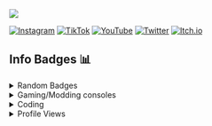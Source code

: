 <img src="https://raw.githubusercontent.com/sakjur-soviet/sakjur-soviet/main/bg.png">
<br>


[![Instagram](https://img.shields.io/badge/sxkjwr-%23000000.svg?style=for-the-badge&logo=Instagram&logoColor=white)](https://www.instagram.com/sxkjwr/)
[![TikTok](https://img.shields.io/badge/TikTok-%23000000.svg?style=for-the-badge&logo=TikTok&logoColor=white)](https://www.tiktok.com/@ciaosonosak)
[![YouTube](https://img.shields.io/badge/YouTube-%23000000.svg?style=for-the-badge&logo=YouTube&logoColor=white)](https://www.youtube.com/channel/UCyq1rqBiKEl8p6hTIKxEj2Q)
[![Twitter](https://img.shields.io/badge/SakjurOfficial-%23000000.svg?style=for-the-badge&logo=Twitter&logoColor=white)](https://www.twitter.com/SakjurOfficial/)
[![Itch.io](https://img.shields.io/badge/sakjursoviet-%23000000.svg?style=for-the-badge&logo=Itch.io&logoColor=white)](https://sakjursoviet.itch.io/)



## Info Badges 📊 
<details>

  <img src="https://upload.wikimedia.org/wikipedia/commons/1/18/ISO_C%2B%2B_Logo.svg">

  <summary>Random Badges</summary>
  <br/>
  <img src="https://img.shields.io/badge/Firefox-FF7139?style=for-the-badge&logo=Firefox-Browser&logoColor=white"> <img src="https://img.shields.io/badge/Tor-7D4698?style=for-the-badge&logo=Tor-Browser&logoColor=white"> <img src="https://img.shields.io/badge/Google%20Drive-4285F4?style=for-the-badge&logo=googledrive&logoColor=white"> <img src="https://img.shields.io/badge/Adobe%20After%20Effects-9999FF.svg?style=for-the-badge&logo=Adobe%20After%20Effects&logoColor=white"> <img src="https://img.shields.io/badge/adobe%20illustrator-%23FF9A00.svg?style=for-the-badge&logo=adobe%20illustrator&logoColor=white"> <img src="https://img.shields.io/badge/Adobe%20Lightroom-31A8FF.svg?style=for-the-badge&logo=Adobe%20Lightroom&logoColor=white"> <img src="https://img.shields.io/badge/adobe%20photoshop-%2331A8FF.svg?style=for-the-badge&logo=adobe%20photoshop&logoColor=white"> <img src="https://img.shields.io/badge/Adobe%20Premiere%20Pro-9999FF.svg?style=for-the-badge&logo=Adobe%20Premiere%20Pro&logoColor=white"> <img src="https://img.shields.io/badge/blender-%23F5792A.svg?style=for-the-badge&logo=blender&logoColor=white"> <img src="https://img.shields.io/badge/YouTube_Music-FF0000?style=for-the-badge&logo=youtube-music&logoColor=white"> <img src="https://img.shields.io/badge/Windows-0078D6?style=for-the-badge&logo=windows&logoColor=white"> <img src="https://img.shields.io/badge/Xiaomi-%23FF6900.svg?style=for-the-badge&logo=xiaomi&logoColor=white"> <img src="https://img.shields.io/badge/Netflix-E50914?style=for-the-badge&logo=netflix&logoColor=white"> <img src="https://img.shields.io/badge/Twitch-9347FF?style=for-the-badge&logo=twitch&logoColor=white"> <img src="https://img.shields.io/badge/Prime-0F79AF?style=for-the-badge&logo=amazonprime&logoColor=white">
</details>

<details>
  <summary>Gaming/Modding consoles</summary>
  <br/>

  <img src="https://img.shields.io/badge/steam-%23000000.svg?style=for-the-badge&logo=steam&logoColor=white"> <img src="https://img.shields.io/badge/riotgames-D32936.svg?style=for-the-badge&logo=riotgames&logoColor=white"> <img src="https://img.shields.io/badge/battle.net-%2300AEFF.svg?style=for-the-badge&logo=battle.net&logoColor=white"> <img src="https://img.shields.io/badge/epicgames-%23313131.svg?style=for-the-badge&logo=epicgames&logoColor=white"> <img src="https://img.shields.io/badge/Ubisoft-%23F5F5F5.svg?style=for-the-badge&logo=Ubisoft&logoColor=black">
  <br/>
  <img src="https://img.shields.io/badge/Switch-E60012?style=for-the-badge&logo=nintendo-switch&logoColor=white"> <img src="https://img.shields.io/badge/xbox-%23107C10.svg?style=for-the-badge&logo=xbox&logoColor=white"> <img src="https://img.shields.io/badge/Wii-8B8B8B?style=for-the-badge&logo=wii&logoColor=white"> <img src="https://img.shields.io/badge/3DS-D12228?style=for-the-badge&logo=nintendo-3ds&logoColor=white"> <img src="https://img.shields.io/badge/Gamecube-6A5FBB?style=for-the-badge&logo=nintendo-gamecube&logoColor=white"> <img src="https://img.shields.io/badge/PS3-003791?style=for-the-badge&logo=playstation&logoColor=white"> <img src="https://img.shields.io/badge/PS4-003791?style=for-the-badge&logo=playstation&logoColor=white">
</details>

<details>
  <summary>Coding</summary>
  <br/>
  <img src="https://img.shields.io/badge/python-3670A0?style=for-the-badge&logo=python&logoColor=ffdd54"> <img src="https://img.shields.io/badge/javascript-%23323330.svg?style=for-the-badge&logo=javascript&logoColor=%23F7DF1E"> <img src="https://img.shields.io/badge/html5-%23E34F26.svg?style=for-the-badge&logo=html5&logoColor=white"> <img src="https://img.shields.io/badge/css3-%231572B6.svg?style=for-the-badge&logo=css3&logoColor=white"> <img src="https://img.shields.io/badge/php-%23777BB4.svg?style=for-the-badge&logo=php&logoColor=white"> <img src="https://img.shields.io/badge/lua-%232C2D72.svg?style=for-the-badge&logo=lua&logoColor=white"> <img src="https://img.shields.io/badge/c%23-%23239120.svg?style=for-the-badge&logo=c-sharp&logoColor=white"> <img src="https://img.shields.io/badge/c++-%2300599C.svg?style=for-the-badge&logo=c%2B%2B&logoColor=white">
  <br/>
  <img src="https://img.shields.io/badge/Visual%20Studio-5C2D91.svg?style=for-the-badge&logo=visual-studio&logoColor=white"> <img src="https://img.shields.io/badge/pycharm-143?style=for-the-badge&logo=pycharm&logoColor=black&color=black&labelColor=green"> <img src="https://img.shields.io/badge/linode-00A95C?style=for-the-badge&logo=linode&logoColor=white"> <img src="https://img.shields.io/badge/heroku-%23430098.svg?style=for-the-badge&logo=heroku&logoColor=white">
</details>

<details>
  <summary>Profile Views</summary>
  <br/>
  <img src="https://komarev.com/ghpvc/?username=sakjur-soviete&label=PROFILE+VIEWS&style=for-the-badge&color=brightgreen"> :(
</details>

